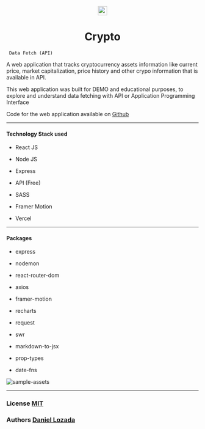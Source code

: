 <p align="center" >
  <a href="https://www.adazolhub.com">
    <img src="https://firebasestorage.googleapis.com/v0/b/djlozada.appspot.com/o/mdx%2Freadme-logo.svg?alt=media&token=1a4bad4d-0168-40be-9082-efb5fa244915" height="24"/>
  </a>

</p>
<h1 align="center"> Crypto </h1>

<p align="justify">
    <code align="jusify"> Data Fetch (API) </code>
</p>

A web application that tracks cryptocurrency assets information like current price, market capitalization, price history and other crypo information that is available in API.



This web application was built for DEMO and educational purposes, to explore and understand data fetching with API or Application Programming Interface

Code for the web application available on [Github](https://github.com/adazol123/data-fetch-api)

---

#### Technology Stack used

* React JS

* Node JS

* Express

* API (Free)

* SASS

* Framer Motion

* Vercel
---
#### Packages

 - express

 - nodemon

 - react-router-dom

 - axios

 - framer-motion

 - recharts

 - request

 - swr
 
 - markdown-to-jsx

 - prop-types

 - date-fns


![sample-assets](https://firebasestorage.googleapis.com/v0/b/djlozada.appspot.com/o/mdx%2Fcrypto-update-01.png?alt=media&token=9f819a8a-c4dc-4d90-b696-5979fc5f0d86)

---

### License [MIT](https://www.github.com/adazol123)

### Authors [Daniel Lozada](https://www.github.com/adazol123)
